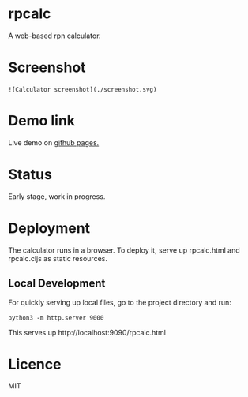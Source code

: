# rpcalc

A web-based rpn calculator.

# Screenshot

	![Calculator screenshot](./screenshot.svg)

# Demo link

Live demo on [github pages.](./rpcalc.html)
	
# Status

Early stage, work in progress.

# Deployment

The calculator runs in a browser. To deploy it, serve up rpcalc.html and rpcalc.cljs as static resources.

## Local Development

For quickly serving up local files, go to the project directory and run:

    python3 -m http.server 9000

This serves up http://localhost:9090/rpcalc.html

# Licence

MIT
